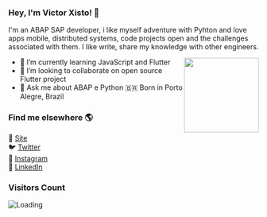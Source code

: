 ### Hey, I'm Victor Xisto! 👋

I'm an ABAP SAP developer, i like myself adventure with Pyhton and love apps mobile, distributed systems, code projects open and the challenges associated with them. I like write, share my knowledge with other engineers.

<img align ="right" src = "https://i.imgur.com/w4pKOQi.jpg" width="150" height="150">

- 🌱 I’m currently learning JavaScript and Flutter
- 👯 I’m looking to collaborate on open source Flutter project 
- 💬 Ask me about ABAP e Python
🇧🇷 Born in Porto Alegre, Brazil <br>

### Find me elsewhere 🌎

🚀 [Site](https://victorxisto.com) <br>
🐦 [Twitter](https://twitter.com/VictorXisto_) <br>
📸 [Instagram](https://instagram.com/victorxisto) <br>
💼 [LinkedIn](https://www.linkedin.com/in/victorxisto/) <br>

<!--START_SECTION:activity-->

<!--END_SECTION:activity-->

### Visitors Count
<img align="left" src = "https://profile-counter.glitch.me/VictorXisto/count.svg" alt ="Loading">
